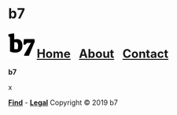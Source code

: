 # b7
<img alt="b7" width="54" height="54" src="b7.svg"> <strong><font size="5"><a href="https://b7.github.io">Home</a> &nbsp; <a href="https://b7.github.io/about">About</a> &nbsp; <a href="https://b7.github.io/contact">Contact</a></font></strong>

**b7**

x

<strong><a href="https://b7.github.io/find">Find</a></strong> - <strong><a href="https://b7.github.io/legal">Legal</a></strong> Copyright © 2019 b7
